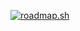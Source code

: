 <a href="https://roadmap.sh"><img src="https://api.roadmap.sh/v1-badge/tall/64e7472ab128dce3cb6f1e28?variant=dark" alt="roadmap.sh"/></a>
<!--
**mostafaei2002/mostafaei2002** is a ✨ _special_ ✨ repository because its `README.md` (this file) appears on your GitHub profile.

Here are some ideas to get you started:

- 🔭 I’m currently working on ...
- 🌱 I’m currently learning ...
- 👯 I’m looking to collaborate on ...
- 🤔 I’m looking for help with ...
- 💬 Ask me about ...
- 📫 How to reach me: ...
- 😄 Pronouns: ...
- ⚡ Fun fact: ...
-->

